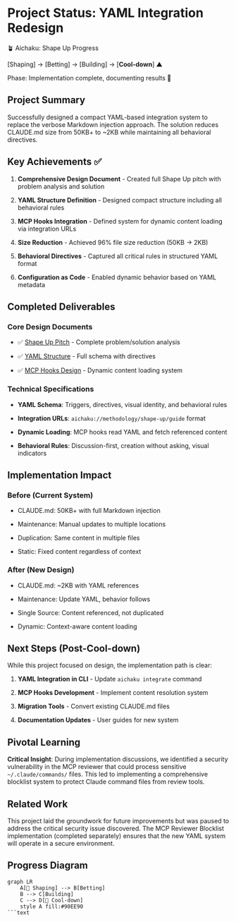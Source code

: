 # Project Status: YAML Integration Redesign

🪴 Aichaku: Shape Up Progress

[Shaping] → [Betting] → [Building] → [**Cool-down**] ▲

Phase: Implementation complete, documenting results 🍃

## Project Summary

Successfully designed a compact YAML-based integration system to replace the
verbose Markdown injection approach. The solution reduces CLAUDE.md size from
50KB+ to ~2KB while maintaining all behavioral directives.

## Key Achievements ✅

1. **Comprehensive Design Document** - Created full Shape Up pitch with problem
   analysis and solution

2. **YAML Structure Definition** - Designed compact structure including all
   behavioral rules

3. **MCP Hooks Integration** - Defined system for dynamic content loading via
   integration URLs

4. **Size Reduction** - Achieved 96% file size reduction (50KB → 2KB)

5. **Behavioral Directives** - Captured all critical rules in structured YAML
   format

6. **Configuration as Code** - Enabled dynamic behavior based on YAML metadata

## Completed Deliverables

### Core Design Documents

- ✅ [Shape Up Pitch](pitch.md) - Complete problem/solution analysis

- ✅ [YAML Structure](improved-yaml-structure.md) - Full schema with directives

- ✅ [MCP Hooks Design](mcp-hooks-design.md) - Dynamic content loading system

### Technical Specifications

- **YAML Schema**: Triggers, directives, visual identity, and behavioral rules

- **Integration URLs**: `aichaku://methodology/shape-up/guide` format

- **Dynamic Loading**: MCP hooks read YAML and fetch referenced content

- **Behavioral Rules**: Discussion-first, creation without asking, visual
  indicators

## Implementation Impact

### Before (Current System)

- CLAUDE.md: 50KB+ with full Markdown injection

- Maintenance: Manual updates to multiple locations

- Duplication: Same content in multiple files

- Static: Fixed content regardless of context

### After (New Design)

- CLAUDE.md: ~2KB with YAML references

- Maintenance: Update YAML, behavior follows

- Single Source: Content referenced, not duplicated

- Dynamic: Context-aware content loading

## Next Steps (Post-Cool-down)

While this project focused on design, the implementation path is clear:

1. **YAML Integration in CLI** - Update `aichaku integrate` command

2. **MCP Hooks Development** - Implement content resolution system

3. **Migration Tools** - Convert existing CLAUDE.md files

4. **Documentation Updates** - User guides for new system

## Pivotal Learning

**Critical Insight**: During implementation discussions, we identified a
security vulnerability in the MCP reviewer that could process sensitive
`~/.claude/commands/` files. This led to implementing a comprehensive blocklist
system to protect Claude command files from review tools.

## Related Work

This project laid the groundwork for future improvements but was paused to
address the critical security issue discovered. The MCP Reviewer Blocklist
implementation (completed separately) ensures that the new YAML system will
operate in a secure environment.

## Progress Diagram

````mermaid
graph LR
    A[🌱 Shaping] --> B[Betting]
    B --> C[Building]
    C --> D[🍃 Cool-down]
    style A fill:#90EE90
```text
````
